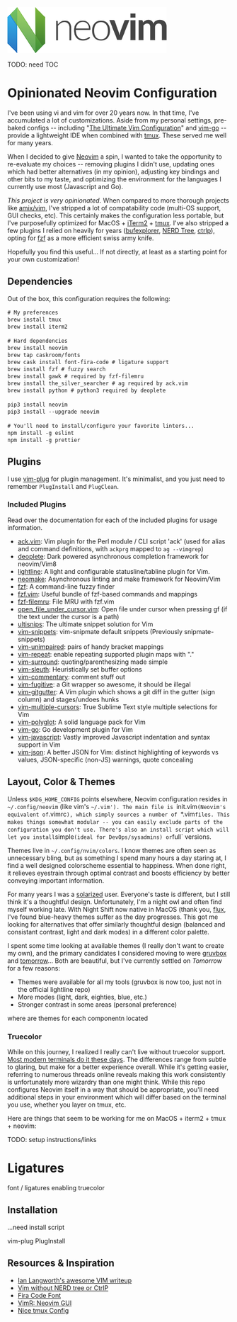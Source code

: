 ![Neovim Logo](https://github.com/deadlysyn/neovimrc/blob/master/img/neovim-logo.png "Neovim")

TODO: need TOC

# Opinionated Neovim Configuration

I've been using vi and vim for over 20 years now. In that time, I've accumulated a lot of
customizations. Aside from my personal settings, pre-baked configs -- including
"[The Ultimate Vim Configuration](https://github.com/amix/vimrc)" and
[vim-go](https://github.com/fatih/vim-go) -- provide a lightweight IDE
when combined with [tmux](https://github.com/tmux/tmux). These served me well for many years.

When I decided to give [Neovim](https://neovim.io) a spin, I wanted to take the opportunity to
re-evaluate my choices -- removing plugins I didn't use, updating ones which had
better alternatives (in my opinion), adjusting key bindings and other bits to my taste,
and optimizing the environment for the languages I currently use most (Javascript and Go).

_This project is very opinionated._ When compared to more thorough projects like
[amix/vim](https://github.com/amix/vimrc), I've stripped a lot of compatability code
(multi-OS support, GUI checks, etc). This certainly makes the configuration less
portable, but I've purposefully optimized for MacOS + [iTerm2](https://www.iterm2.com) +
[tmux](https://github.com/tmux/tmux/wiki). I've also stripped a few plugins I relied
on heavily for years ([bufexplorer](https://github.com/jlanzarotta/bufexplorer),
[NERD Tree](https://github.com/scrooloose/nerdtree), [ctrlp](https://github.com/ctrlpvim/ctrlp.vim)),
opting for [fzf](https://github.com/junegunn/fzf) as a more efficient swiss army knife.

Hopefully you find this useful...  If not directly, at least as a starting point for your
own customization!

## Dependencies

Out of the box, this configuration requires the following:

```
# My preferences
brew install tmux
brew install iterm2

# Hard dependencies
brew install neovim
brew tap caskroom/fonts
brew cask install font-fira-code # ligature support
brew install fzf # fuzzy search
brew install gawk # required by fzf-filemru
brew install the_silver_searcher # ag required by ack.vim
brew install python # python3 required by deoplete

pip3 install neovim
pip3 install --upgrade neovim

# You'll need to install/configure your favorite linters...
npm install -g eslint
npm install -g prettier
```

## Plugins

I use [vim-plug](https://github.com/junegunn/vim-plug) for plugin management. It's minimalist,
and you just need to remember `PlugInstall` and `PlugClean`.

### Included Plugins

Read over the documentation for each of the included plugins for usage information.

- [ack.vim](https://github.com/mileszs/ack.vim): Vim plugin for the Perl module / CLI script 'ack' (used for alias and command definitions, with `ackprg` mapped to `ag --vimgrep`)
- [deoplete](https://github.com/Shougo/deoplete.nvim): Dark powered asynchronous completion framework for neovim/Vim8
- [lightline](https://github.com/itchyny/lightline.vim): A light and configurable statusline/tabline plugin for Vim.
- [neomake](https://github.com/neomake/neomake): Asynchronous linting and make framework for Neovim/Vim
- [fzf](https://github.com/junegunn/fzf): A command-line fuzzy finder
- [fzf.vim](https://github.com/junegunn/fzf.vim): Useful bundle of fzf-based commands and mappings
- [fzf-filemru](https://github.com/tweekmonster/fzf-filemru): File MRU with fzf.vim
- [open_file_under_cursor.vim](https://github.com/amix/open_file_under_cursor.vim): Open file under cursor when pressing gf (if the text under the cursor is a path)
- [ultisnips](https://github.com/SirVer/ultisnips): The ultimate snippet solution for Vim
- [vim-snippets](https://github.com/honza/vim-snippets): vim-snipmate default snippets (Previously snipmate-snippets)
- [vim-unimpaired](https://github.com/tpope/vim-unimpaired): pairs of handy bracket mappings
- [vim-repeat](https://github.com/tpope/vim-repeat): enable repeating supported plugin maps with "."
- [vim-surround](https://github.com/tpope/vim-surround): quoting/parenthesizing made simple
- [vim-sleuth](https://github.com/tpope/vim-sleuth): Heuristically set buffer options
- [vim-commentary](https://github.com/tpope/vim-commentary): comment stuff out
- [vim-fugitive](https://github.com/tpope/vim-fugitive): a Git wrapper so awesome, it should be illegal
- [vim-gitgutter](https://github.com/airblade/vim-gitgutter): A Vim plugin which shows a git diff in the gutter (sign column) and stages/undoes hunks
- [vim-multiple-cursors](https://github.com/terryma/vim-multiple-cursors): True Sublime Text style multiple selections for Vim
- [vim-polyglot](https://github.com/sheerun/vim-polyglot): A solid language pack for Vim
- [vim-go](https://github.com/fatih/vim-go): Go development plugin for Vim
- [vim-javascript](https://github.com/pangloss/vim-javascript): Vastly improved Javascript indentation and syntax support in Vim
- [vim-json](https://github.com/elzr/vim-json): A better JSON for Vim: distinct highlighting of keywords vs values, JSON-specific (non-JS) warnings, quote concealing

## Layout, Color & Themes

Unless `$KDG_HOME_CONFIG` points elsewhere, Neovim configuration resides in `~/.config/neovim`
(like vim's `~/.vim'). The main file is `init.vim` (Neovim's equivalent of `.vimrc`), which
simply sources a number of `*.vim` files. This makes things somewhat modular -- you can easily
exclude parts of the configuration you don't use. There's also an install script which will
let you install `simple` (ideal for DevOps/sysadmins) or `full` versions.

Themes live in `~/.config/nvim/colors`. I know themes are often seen as unnecessary bling,
but as something I spend many hours a day staring at, I find a well designed colorscheme
essential to happiness. When done right, it relieves eyestrain through optimal contrast
and boosts efficiency by better conveying important information.

For many years I was a [solarized](http://ethanschoonover.com/solarized) user.
Everyone's taste is different, but I still think it's a thoughtful design. Unfortunately, I'm a
night owl and often find myself working late. With Night Shift now native in MacOS (thank you,
[flux](https://justgetflux.com), I've found blue-heavy themes suffer as the day progresses. This
got me looking for alternatives that offer similarly thoughtful design (balanced and consistant
contrast, light and dark modes) in a different color palette.

I spent some time looking at available themes (I really don't want to create my own), and
the primary candidates I considered moving to were [gruvbox](https://github.com/morhetz/gruvbox)
and [tomorrow](https://github.com/chriskempson/tomorrow-theme)... Both are beautiful, but
I've currently settled on _Tomorrow_ for a few reasons:

- Themes were available for all my tools (gruvbox is now too, just not in the official lightline repo)
- More modes (light, dark, eighties, blue, etc.)
- Stronger contrast in some areas (personal preference)

where are themes for each componentn located

### Truecolor

While on this journey, I realized I really can't live without truecolor support. [Most
modern terminals do it these days](https://github.com/junegunn/vim-plug). The differences
range from subtle to glaring, but make for a better experience overall. While it's getting
easier, referring to numerous threads online reveals making this work consistently is
unfortunately more wizardry than one might think. While this repo configures Neovim itself
in a way that should be appropriate, you'll need additional steps in your environment
which will differ based on the terminal you use, whether you layer on tmux, etc.

Here are things that seem to be working for me on MacOS + iterm2 + tmux + neovim:

TODO: setup instructions/links

# Ligatures

font / ligatures
enabling truecolor



## Installation

...need install script

vim-plug
PlugInstall

## Resources & Inspiration

- [Ian Langworth's awesome VIM writeup](https://statico.github.io/vim3.html)
- [Vim without NERD tree or CtrlP](https://gist.github.com/csswizardry/9a33342dace4786a9fee35c73fa5deeb)
- [Fira Code Font](https://github.com/tonsky/FiraCode)
- [VimR: Neovim GUI](https://github.com/qvacua/vimr)
- [Nice tmux Config](https://github.com/tony/tmux-config)
